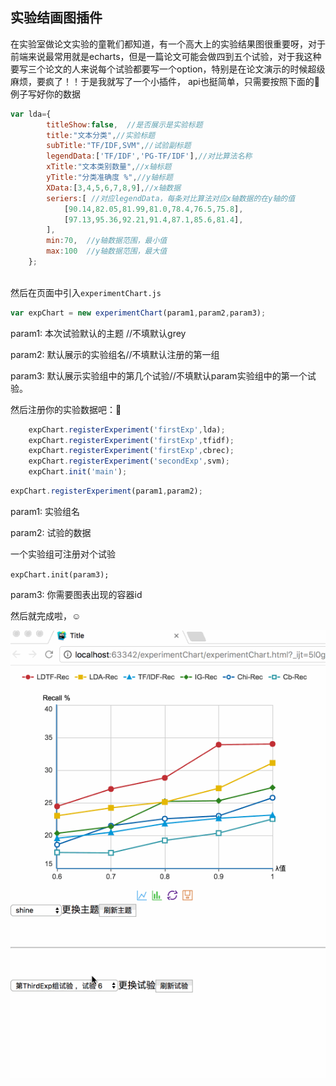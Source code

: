 ## 实验结画图插件

在实验室做论文实验的童靴们都知道，有一个高大上的实验结果图很重要呀，对于前端来说最常用就是echarts，但是一篇论文可能会做四到五个试验，对于我这种要写三个论文的人来说每个试验都要写一个option，特别是在论文演示的时候超级麻烦，要疯了！！于是我就写了一个小插件，
api也挺简单，只需要按照下面的🌰例子写好你的数据

```javascript
var lda={
        titleShow:false,  //是否展示是实验标题
        title:"文本分类",//实验标题
        subTitle:"TF/IDF,SVM",//试验副标题
        legendData:['TF/IDF','PG-TF/IDF'],//对比算法名称
        xTitle:"文本类别数量",//x轴标题
        yTitle:"分类准确度 %",//y轴标题
        XData:[3,4,5,6,7,8,9],//x轴数据
        seriers:[ //对应legendData，每条对比算法对应x轴数据的在y轴的值
            [90.14,82.05,81.99,81.0,78.4,76.5,75.8],
            [97.13,95.36,92.21,91.4,87.1,85.6,81.4],
        ],
        min:70,  //y轴数据范围，最小值
        max:100  //y轴数据范围，最大值
    };
  
```

然后在页面中引入`experimentChart.js`

```javascript
var expChart = new experimentChart(param1,param2,param3);
```

param1: 本次试验默认的主题  //不填默认grey

param2: 默认展示的实验组名//不填默认注册的第一组

param3: 默认展示实验组中的第几个试验//不填默认param实验组中的第一个试验。

然后注册你的实验数据吧：🙂

```javascript
	expChart.registerExperiment('firstExp',lda);
    expChart.registerExperiment('firstExp',tfidf);
    expChart.registerExperiment('firstExp',cbrec);
    expChart.registerExperiment('secondExp',svm);
	expChart.init('main');
```



```javascript
expChart.registerExperiment(param1,param2);
```

param1: 实验组名

param2: 试验的数据

一个实验组可注册对个试验

`expChart.init(param3);`

param3: 你需要图表出现的容器id

然后就完成啦，☺️

![试验chart](experimentChart.gif)





